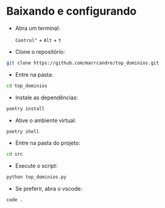 # Baixando e configurando

- Abra um terminal:

    `Control"` + `Alt` + `t`

- Clone o repositório:

```bash
git clone https://github.com/marrcandre/top_dominios.git
```

- Entre na pasta:
  
```bash
cd top_dominios
```

- Instale as dependências:

```bash
poetry install
```

- Ative o ambiente virtual:

```bash
poetry shell
```

- Entre na pasta do projeto:

```bash
cd src
``` 

- Execute o script:

```bash
python top_dominios.py
```

- Se preferir, abra o vscode:

```bash
code .
```















